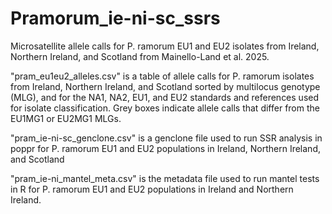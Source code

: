 # Pramorum_ie-ni-sc_ssrs
Microsatellite allele calls for P. ramorum EU1 and EU2 isolates from Ireland, Northern Ireland, and Scotland from Mainello-Land et al. 2025.

"pram_eu1eu2_alleles.csv" is a table of allele calls for P. ramorum isolates from Ireland, Northern Ireland, and Scotland sorted by multilocus genotype (MLG), and for the NA1, NA2, EU1, and EU2 standards and references used for isolate classification. Grey boxes indicate allele calls that differ from the EU1MG1 or EU2MG1 MLGs. 

"pram_ie-ni-sc_genclone.csv" is a genclone file used to run SSR analysis in poppr for P. ramorum EU1 and EU2 populations in Ireland, Northern Ireland, and Scotland

"pram_ie-ni_mantel_meta.csv" is the metadata file used to run mantel tests in R for P. ramorum EU1 and EU2 populations in Ireland and Northern Ireland. 
